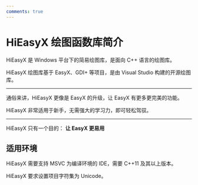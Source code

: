 ```yaml
---
comments: true
---
```


# HiEasyX 绘图函数库简介

HiEasyX 是 Windows 平台下的简易绘图库，是面向 C++ 语言的绘图库。

HiEasyX 绘图库基于 EasyX、GDI+ 等项目，是由 Visual Studio 构建的开源绘图库。

---

通俗来讲，HiEasyX 更像是 EasyX 的升级，让 EasyX 有更多更完美的功能。

HiEasyX 非常适用于新手，无需强大的学习力，即可轻松驾驭。

---

HiEasyX 只有一个目的： **让 EasyX 更易用**

## 适用环境

HiEasyX 需要支持 MSVC 为编译环境的 IDE，需要 C++11 及其以上版本。

HiEasyX 要求设置项目字符集为 Unicode。